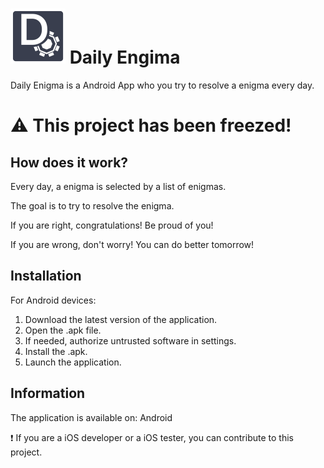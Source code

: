 # ![Logo Daily Engima](Assets/DailyEnigma.png) Daily Engima
Daily Enigma is a Android App who you try to resolve a enigma every day.

# ⚠ **This project has been freezed!**

## How does it work?
Every day, a enigma is selected by a list of enigmas.

The goal is to try to resolve the enigma.

If you are right, congratulations! Be proud of you!

If you are wrong, don't worry! You can do better tomorrow!

## Installation
For Android devices:
1. Download the latest version of the application.
2. Open the .apk file.
3. If needed, authorize untrusted software in settings.
4. Install the .apk.
5. Launch the application.

## Information
The application is available on: Android

❗ If you are a iOS developer or a iOS tester, you can contribute to this project.

